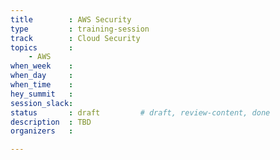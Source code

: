 ```yaml
---
title        : AWS Security
type         : training-session
track        : Cloud Security
topics       :
    - AWS
when_week    : 
when_day     : 
when_time    : 
hey_summit   :
session_slack: 
status       : draft         # draft, review-content, done
description  : TBD
organizers   : 

---
```


<!--(add intro)

## WHY

(...)

## What

(...)

## Outcomes

(...)

## References

(...)


## Previous-->

